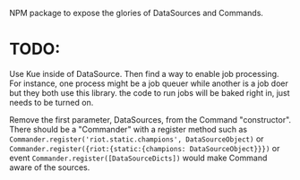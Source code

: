 NPM package to expose the glories of DataSources and Commands.

# TODO:

Use Kue inside of DataSource. Then find a way to enable job processing. For instance, one process might be a job queuer while another is a job doer but they both use this library. the code to run jobs will be baked right in, just needs to be turned on.

Remove the first parameter, DataSources, from the Command "constructor". There should be a "Commander" with a register method such as `Commander.register('riot.static.champions', DataSourceObject)` or `Commander.register({riot:{static:{champions: DataSourceObject}}})` or event `Commander.register([DataSourceDicts])` would make Command aware of the sources.